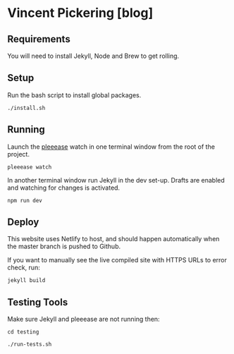 # Vincent Pickering [blog]

## Requirements

You will need to install Jekyll, Node and Brew to get rolling.

## Setup

Run the bash script to install global packages.

```
./install.sh
```

## Running

Launch the [pleeease](http://pleeease.io/) watch in one terminal window from the root of the project.

```
pleeease watch
```

In another terminal window run Jekyll in the dev set-up. Drafts are enabled and watching for changes is activated.

```
npm run dev
```

## Deploy

This website uses Netlify to host, and should happen automatically when the master branch is pushed to Github.

If you want to manually see the live compiled site with HTTPS URLs to error check, run:

```
jekyll build
```

## Testing Tools

Make sure Jekyll and pleeease are not running then:

```
cd testing

./run-tests.sh
```
